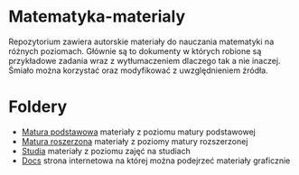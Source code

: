 # Matematyka-materialy
Repozytorium zawiera autorskie materiały do nauczania matematyki na różnych poziomach. Głównie są to dokumenty w których robione są przykładowe zadania wraz z wytłumaczeniem dlaczego tak a nie inaczej. Śmiało można korzystać oraz modyfikować z uwzględnieniem źródła.

# Foldery
- [Matura podstawowa](./Matura_podstawowa) materiały z poziomu matury podstawowej
- [Matura roszerzona](./Matura_rozszerzona) materiały z poziomy matury rozszerzonej
- [Studia](./Studia) materiały z poziomu zajęć na studiach
- [Docs](./docs) strona internetowa na której można podejrzeć materiały graficznie